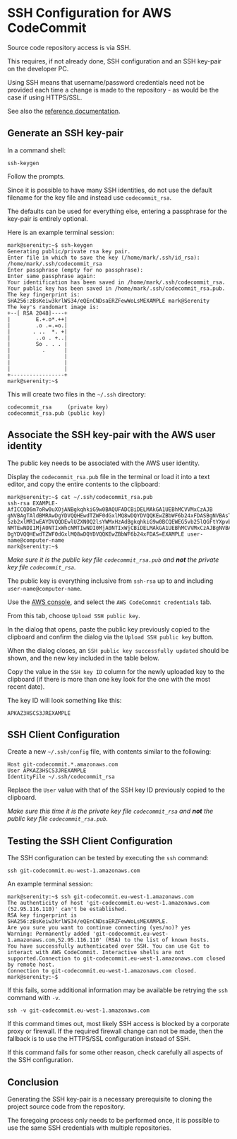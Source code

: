 # SSH Configuration for AWS CodeCommit

Source code repository access is via SSH.

This requires, if not already done, SSH configuration and an SSH key-pair on the developer PC.

Using SSH means that username/password credentials need not be provided each time a change is made to the repository - as would be the case if using HTTPS/SSL.

See also the [reference documentation](https://docs.aws.amazon.com/codecommit/latest/userguide/setting-up-ssh-windows.html#setting-up-ssh-windows-keys-windows).

## Generate an SSH key-pair

In a command shell:

```
ssh-keygen
```

Follow the prompts.

Since it is possible to have many SSH identities, do not use the default filename for the key file and instead use `codecommit_rsa`.

The defaults can be used for everything else, entering a passphrase for the key-pair is entirely optional.

Here is an example terminal session:

```
mark@serenity:~$ ssh-keygen
Generating public/private rsa key pair.
Enter file in which to save the key (/home/mark/.ssh/id_rsa): /home/mark/.ssh/codecommit_rsa
Enter passphrase (empty for no passphrase):
Enter same passphrase again:
Your identification has been saved in /home/mark/.ssh/codecommit_rsa.
Your public key has been saved in /home/mark/.ssh/codecommit_rsa.pub.
The key fingerprint is:
SHA256:zBsKeiw3krlWS34/eQEnCNDsaERZFewWoLsMEXAMPLE mark@Serenity
The key's randomart image is:
+--[ RSA 2048]----+
|        E.+.o*.++|
|        .o .=.=o.|
|       . ..  *. +|
|        ..o . +..|
|        So . . . |
|          .      |
|                 |
|                 |
|                 |
+-----------------+
mark@serenity:~$
```

This will create two files in the `~/.ssh` directory:

```
codecommit_rsa     (private key)
codecommit_rsa.pub (public key)
```

## Associate the SSH key-pair with the AWS user identity

The public key needs to be associated with the AWS user identity.

Display the `codecommit_rsa.pub` file in the terminal or load it into a text editor, and copy the entire contents to the clipboard:

```
mark@serenity:~$ cat ~/.ssh/codecommit_rsa.pub
ssh-rsa EXAMPLE-AfICCQD6m7oRw0uXOjANBgkqhkiG9w0BAQUFADCBiDELMAkGA1UEBhMCVVMxCzAJB
gNVBAgTAldBMRAwDgYDVQQHEwdTZWF0dGxlMQ8wDQYDVQQKEwZBbWF6b24xFDASBgNVBAsTC0lBTSBDb2
5zb2xlMRIwEAYDVQQDEwlUZXN0Q2lsYWMxHzAdBgkqhkiG9w0BCQEWEG5vb25lQGFtYXpvbi5jb20wHhc
NMTEwNDI1MjA0NTIxWhcNMTIwNDI0MjA0NTIxWjCBiDELMAkGA1UEBhMCVVMxCzAJBgNVBAgTAldBMRAw
DgYDVQQHEwdTZWF0dGxlMQ8wDQYDVQQKEwZBbWF6b24xFDAS=EXAMPLE user-name@computer-name
mark@serenity:~$
```

_Make sure it is the public key file `codecommit_rsa.pub` and **not** the private key file `codecommit_rsa`._

The public key is everything inclusive from `ssh-rsa` up to and including  `user-name@computer-name`.

Use the [AWS console](https://console.aws.amazon.com/iam/home#/security_credentials), and select the `AWS CodeCommit credentials` tab.

From this tab, choose `Upload SSH public key`.

In the dialog that opens, paste the public key previously copied to the clipboard and confirm the dialog via the `Upload SSH public key` button.

When the dialog closes, an `SSH public key successfully updated` should be shown, and the new key included in the table below.

Copy the value in the `SSH key ID` column for the newly uploaded key to the clipboard (if there is more than one key look for the one with the most recent date).

The key ID will look something like this:

```
APKAZ3HSCS3JREXAMPLE
```

## SSH Client Configuration

Create a new `~/.ssh/config` file, with contents similar to the following:

```
Host git-codecommit.*.amazonaws.com
User APKAZ3HSCS3JREXAMPLE
IdentityFile ~/.ssh/codecommit_rsa
```

Replace the `User` value with that of the SSH key ID previously copied to the clipboard.

_Make sure this time it is the private key file `codecommit_rsa` and **not** the public key file `codecommit_rsa.pub`._

## Testing the SSH Client Configuration

The SSH configuration can be tested by executing the `ssh` command:

```
ssh git-codecommit.eu-west-1.amazonaws.com
```

An example terminal session:

```
mark@serenity:~$ ssh git-codecommit.eu-west-1.amazonaws.com
The authenticity of host 'git-codecommit.eu-west-1.amazonaws.com (52.95.116.110)' can't be established.
RSA key fingerprint is SHA256:zBsKeiw3krlWS34/eQEnCNDsaERZFewWoLsMEXAMPLE.
Are you sure you want to continue connecting (yes/no)? yes
Warning: Permanently added 'git-codecommit.eu-west-1.amazonaws.com,52.95.116.110' (RSA) to the list of known hosts.
You have successfully authenticated over SSH. You can use Git to interact with AWS CodeCommit. Interactive shells are not supported.Connection to git-codecommit.eu-west-1.amazonaws.com closed by remote host.
Connection to git-codecommit.eu-west-1.amazonaws.com closed.
mark@serenity:~$
```

If this fails, some additional information may be available be retrying the `ssh` command with `-v`.

```
ssh -v git-codecommit.eu-west-1.amazonaws.com
```

If this command times out, most likely SSH access is blocked by a corporate proxy or firewall. If the required firewall change can not be made, then the fallback is to use the HTTPS/SSL configuration instead of SSH.

If this command fails for some other reason, check carefully all aspects of the SSH configuration.

## Conclusion

Generating the SSH key-pair is a necessary prerequisite to cloning the project source code from the repository.

The foregoing process only needs to be performed once, it is possible to use the same SSH credentials with multiple repositories.
